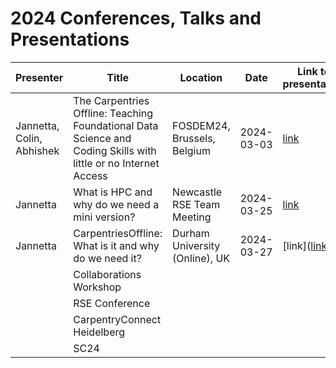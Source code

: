 # 2024 Conferences, Talks and Presentations

|Presenter|Title|Location|Date|Link to presentation|
|-|-|-|-|-|
|Jannetta, Colin, Abhishek|The Carpentries Offline: Teaching Foundational Data Science and Coding Skills with little or no Internet Access|FOSDEM24, Brussels, Belgium|2024-03-03|[link](https://github.com/carpentriesoffline/talks/blob/main/Presentations/CarpentriesOffline_FOSDEM24.pptx.pdf)|
|Jannetta|What is HPC and why do we need a mini version?|Newcastle RSE Team Meeting|2024-03-25|[link](https://github.com/carpentriesoffline/talks/blob/main/Presentations/What_is_High_Performance_Computing_and_why_do_we_need_a_mini_version.pptx)|
|Jannetta|CarpentriesOffline: What is it and why do we need it?|Durham University (Online), UK|2024-03-27|[link]([link](https://github.com/carpentriesoffline/talks/blob/main/Presentations/2024-03-27-update.pptx)|
||Collaborations Workshop|
||RSE Conference|
||CarpentryConnect Heidelberg|
||SC24|
